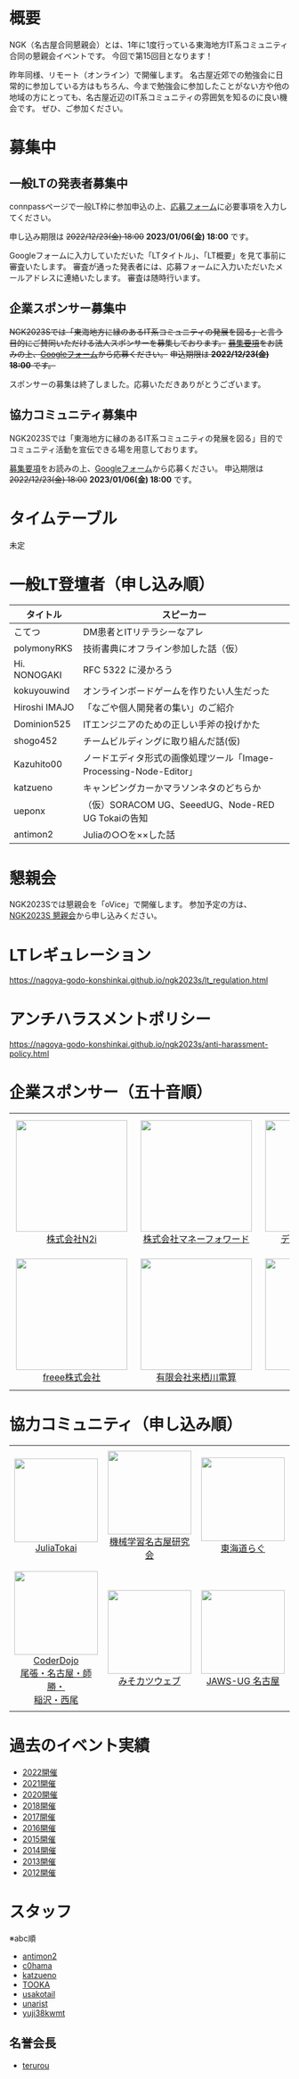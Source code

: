 # 概要
NGK（名古屋合同懇親会）とは、1年に1度行っている東海地方IT系コミュニティ合同の懇親会イベントです。
今回で第15回目となります！

昨年同様、リモート（オンライン）で開催します。
名古屋近郊での勉強会に日常的に参加している方はもちろん、今まで勉強会に参加したことがない方や他の地域の方にとっても、名古屋近辺のIT系コミュニティの雰囲気を知るのに良い機会です。
ぜひ、ご参加ください。

# 募集中
## 一般LTの発表者募集中
connpassページで一般LT枠に参加申込の上、[応募フォーム](https://forms.gle/3HGAbpPuhMCvGPFS8)に必要事項を入力してください。

申し込み期限は ~~2022/12/23(金) 18:00~~ **2023/01/06(金) 18:00** です。

Googleフォームに入力していただいた「LTタイトル」、「LT概要」を見て事前に審査いたします。
審査が通った発表者には、応募フォームに入力いただいたメールアドレスに連絡いたします。
審査は随時行います。


## 企業スポンサー募集中
~~NGK2023Sでは「東海地方に縁のあるIT系コミュニティの発展を図る」と言う目的にご賛同いただける法人スポンサーを募集しております。~~
~~[募集要項](https://nagoya-godo-konshinkai.github.io/ngk2023s/sponsors-prospectus.html)をお読みの上、[Googleフォーム](https://docs.google.com/forms/d/e/1FAIpQLSfaJ_VQ6WtGt1XFVoCEXNyWb1zGIB9k2TQmU7zrEvP62XCmTw/viewform)から応募ください。~~
~~申込期限は **2022/12/23(金) 18:00** です。~~

スポンサーの募集は終了しました。応募いただきありがとうございます。

 
##  協力コミュニティ募集中
NGK2023Sでは「東海地方に縁のあるIT系コミュニティの発展を図る」目的でコミュニティ活動を宣伝できる場を用意しております。


[募集要項](https://nagoya-godo-konshinkai.github.io/ngk2023s/community-prospectus.html)をお読みの上、[Googleフォーム](https://docs.google.com/forms/d/e/1FAIpQLScbjVzbh4rcjslGmeryL8I4CT5XgwveX49GRNIrPXeWBh67uQ/viewform)から応募ください。
申込期限は ~~2022/12/23(金) 18:00~~ **2023/01/06(金) 18:00** です。


# タイムテーブル
未定

# 一般LT登壇者（申し込み順）
|  タイトル  |  スピーカー  |
| ---- | ---- |
|こてつ|DM患者とITリテラシーなアレ|
|polymonyRKS|技術書典にオフライン参加した話（仮）|
|Hi. NONOGAKI|RFC 5322 に浸かろう|
|kokuyouwind|オンラインボードゲームを作りたい人生だった|
|Hiroshi IMAJO|「なごや個人開発者の集い」のご紹介|
|Dominion525|ITエンジニアのための正しい手斧の投げかた|
|shogo452|チームビルディングに取り組んだ話(仮)|
|Kazuhito00|ノードエディタ形式の画像処理ツール「Image-Processing-Node-Editor」|
|katzueno|キャンピングカーかマラソンネタのどちらか|
|ueponx|（仮）SORACOM UG、SeeedUG、Node-RED UG Tokaiの告知|
|antimon2|Juliaの○○を××した話|




# 懇親会
NGK2023Sでは懇親会を「oVice」で開催します。
参加予定の方は、[NGK2023S 懇親会](https://ngk2022s.connpass.com/event/268542/)から申し込みください。

	
# LTレギュレーション
https://nagoya-godo-konshinkai.github.io/ngk2023s/lt_regulation.html

# アンチハラスメントポリシー
https://nagoya-godo-konshinkai.github.io/ngk2023s/anti-harassment-policy.html



# 企業スポンサー（五十音順）
<table>
<tr>
<td align="center" style="padding: 12px;"><img width="200px" src="https://nagoya-godo-konshinkai.github.io/ngk2023s/img/sponsor/n2i.png"/><br/><a href="https://n2i.jp/">株式会社N2i</a></td>
<td align="center" style="padding: 12px;"><img width="200px" src="https://nagoya-godo-konshinkai.github.io/ngk2023s/img/sponsor/money-forward.png"/><br/><a href="https://moneyforward.com/">株式会社マネーフォワード</a></td>
<td align="center" style="padding: 12px;"><img width="200px" src="https://nagoya-godo-konshinkai.github.io/ngk2023s/img/sponsor/denkiyagi.png"/><br/><a href="https://denkiyagi.jp/">デンキヤギ株式会社</a></td>
</tr>
<tr>
<td align="center" style="padding: 12px;"><img width="200px" src="https://nagoya-godo-konshinkai.github.io/ngk2023s/img/sponsor/freee.png"/><br/><a href="https://corp.freee.co.jp/">freee株式会社</a></td>
<td align="center" style="padding: 12px;"><img width="200px" src="https://nagoya-godo-konshinkai.github.io/ngk2023s/img/sponsor/kci.png"/><br/><a href="https://kurusugawa.jp/">有限会社来栖川電算</a></td>
<td align="center" style="padding: 12px;"><img width="200px" src="https://nagoya-godo-konshinkai.github.io/ngk2023s/img/sponsor/empty.png"/><br/>準備中</td>
</tr>
</table>


# 協力コミュニティ（申し込み順）
<table>
<tr>
<td align="center" style="padding: 9px;"><img width="150px" src="https://nagoya-godo-konshinkai.github.io/ngk2023s/img/community/julia-tokai.jpg"/><br/><a href="https://juliatokai.connpass.com/">JuliaTokai</a></td>
<td align="center" style="padding: 9px;"><img width="150px" src="https://nagoya-godo-konshinkai.github.io/ngk2023s/img/community/ml-nagoya.png"/><br/><a href="https://machine-learning.connpass.com/">機械学習名古屋研究会</a></td>
<td align="center" style="padding: 9px;"><img width="150px" src="https://nagoya-godo-konshinkai.github.io/ngk2023s/img/community/empty.png"/><br/><a href="https://tokaidolug.colorfultime.net">東海道らぐ</a></td>
<td align="center" style="padding: 9px;"><img width="150px" src="https://nagoya-godo-konshinkai.github.io/ngk2023s/img/community/othlotech.png"/><br/><a href="https://www.othlo.tech/">OthloTech</a></td>
</tr>
<tr>
<td align="center" style="padding: 9px;"><img width="150px" src="https://nagoya-godo-konshinkai.github.io/ngk2023s/img/community/empty.png"/><br/><a href="https://coderdojo.jp">CoderDojo
<br>尾張・名古屋・師勝・<br>稲沢・西尾</a></td>
<td align="center" style="padding: 9px;"><img width="150px" src="https://nagoya-godo-konshinkai.github.io/ngk2023s/img/community/misokatsu-web.png"/><br/><a href="https://miso-katsu.web.app/">みそカツウェブ</a></td>
<td align="center" style="padding: 9px;"><img width="150px" src="https://nagoya-godo-konshinkai.github.io/ngk2023s/img/community/jaws-ug-nagoya.png"/><br/><a href="https://jawsug-nagoya.doorkeeper.jp/">JAWS-UG 名古屋</a></td>
<td align="center" style="padding: 9px;"><img width="150px" src="https://nagoya-godo-konshinkai.github.io/ngk2023s/img/community/gdg-nagoya.png"/><br/><a href="https://gdg.community.dev/gdg-nagoya/">GDG Nagoya</a></td>
</tr>
</table>



# 過去のイベント実績
* [2022開催](https://ngk2022s.connpass.com/event/233520/)
* [2021開催](https://ngk2021s.netlify.app/)
* [2020開催](https://ngk2020s.netlify.app/)
* [2018開催](https://ngk2018b.connpass.com/)
* [2017開催](https://ngk2017b.connpass.com/)
* [2016開催](https://ngk2016b.connpass.com/)
* [2015開催](https://ngk2015b.connpass.com/)
* [2014開催](https://ngk2014b.connpass.com/)
* [2013開催](https://connpass.com/event/3771/)
* [2012開催](https://connpass.com/event/1036/)


# スタッフ
※abc順

* [antimon2](https://connpass.com/user/antimon2/open/)
* [c0hama](https://connpass.com/user/c0hama/open/)
* [katzueno](https://connpass.com/user/katzueno/open/)
* [TOOKA](https://connpass.com/user/TOOKA/open/)
* [usakotail](https://connpass.com/user/usakotail/open/)
* [unarist](https://connpass.com/user/unarist/open/)
* [yuji38kwmt](https://connpass.com/user/yuji38kwmt/open/)

## 名誉会長
* [terurou](https://connpass.com/user/terurou/)